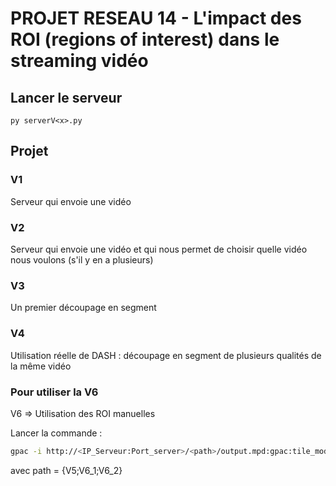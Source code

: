# PROJET RESEAU 14 - L'impact des ROI (regions of interest) dans le streaming vidéo

## Lancer le serveur

`py serverV<x>.py`  

## Projet  

### V1  

Serveur qui envoie une vidéo  

### V2  

Serveur qui envoie une vidéo et qui nous permet de choisir quelle vidéo nous voulons (s'il y en a plusieurs)

### V3  

Un premier découpage en segment

### V4  

Utilisation réelle de DASH : découpage en segment de plusieurs qualités de la même vidéo  

### Pour utiliser la V6

V6 => Utilisation des ROI manuelles

Lancer la commande :  

```bash
gpac -i http://<IP_Serveur:Port_server>/<path>/output.mpd:gpac:tile_mode=center:algo=grate vout
```

avec path = {V5;V6_1;V6_2}
